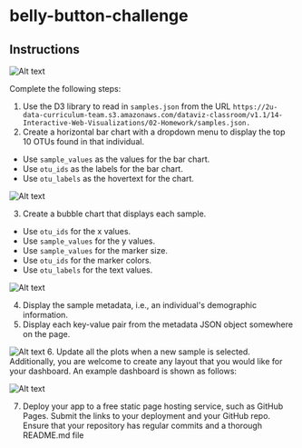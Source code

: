 # belly-button-challenge
## Instructions

![Alt text](https://file%252B.vscode-resource.vscode-cdn.net/Users/hchen/Desktop/Screenshot.png?version%253D1693902569090)

Complete the following steps:
1. Use the D3 library to read in `samples.json` from the URL `https://2u-data-curriculum-team.s3.amazonaws.com/dataviz-classroom/v1.1/14-Interactive-Web-Visualizations/02-Homework/samples.json.`
2. Create a horizontal bar chart with a dropdown menu to display the top 10 OTUs found in that individual.
* Use `sample_values` as the values for the bar chart.
* Use `otu_ids` as the labels for the bar chart.
* Use `otu_labels` as the hovertext for the chart.

![Alt text](https://static.bc-edx.com/data/dla-1-2/m14/lms/img/hw01.jpg)

3. Create a bubble chart that displays each sample.
* Use `otu_ids` for the x values.
* Use `sample_values` for the y values.
* Use `sample_values` for the marker size.
* Use `otu_ids` for the marker colors.
* Use `otu_labels` for the text values.

![Alt text](https://static.bc-edx.com/data/dla-1-2/m14/lms/img/bubble_chart.jpg)

4. Display the sample metadata, i.e., an individual's demographic information.
5. Display each key-value pair from the metadata JSON object somewhere on the page.

![Alt text](https://static.bc-edx.com/data/dla-1-2/m14/lms/img/hw03.jpg)
6. Update all the plots when a new sample is selected. Additionally, you are welcome to create any layout that you would like for your dashboard. An example dashboard is shown as follows:

![Alt text](https://static.bc-edx.com/data/dla-1-2/m14/lms/img/hw02.jpg)

7. Deploy your app to a free static page hosting service, such as GitHub Pages. Submit the links to your deployment and your GitHub repo. Ensure that your repository has regular commits and a thorough README.md file